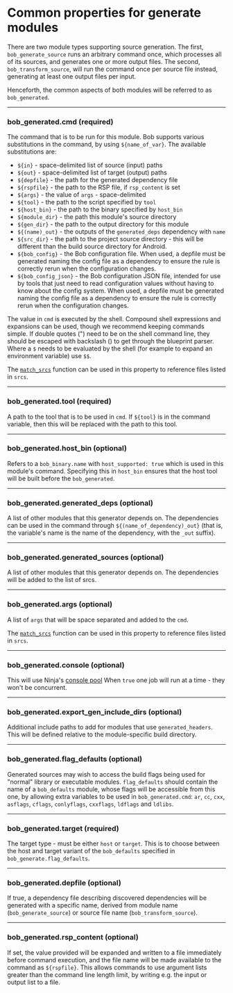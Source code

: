 Common properties for generate modules
======================================

There are two module types supporting source generation.
The first, `bob_generate_source` runs an arbitrary command
once, which processes all of its sources, and generates one
or more output files. The second, `bob_transform_source`, will
run the command once per source file instead, generating at least
one output files per input.

Henceforth, the common aspects of both modules will
be referred to as `bob_generated`.

----
### **bob_generated.cmd** (required)
The command that is to be run for this module. Bob supports various
substitutions in the command, by using `${name_of_var}`. The
available substitutions are:

- `${in}` - space-delimited list of source (input) paths
- `${out}` - space-delimited list of target (output) paths
- `${depfile}` - the path for the generated dependency file
- `${rspfile}` - the path to the RSP file, if `rsp_content` is set
- `${args}` - the value of `args` - space-delimited
- `${tool}` - the path to the script specified by `tool`
- `${host_bin}` - the path to the binary specified by `host_bin`
- `${module_dir}` - the path this module's source directory
- `${gen_dir}` - the path to the output directory for this module
- `${(name)_out}` - the outputs of the `generated_deps` dependency with `name`
- `${src_dir}` - the path to the project source directory - this will be different
  than the build source directory for Android.
- `${bob_config}` - the Bob configuration file. When used, a depfile must be
  generated naming the config file as a dependency to ensure the rule is
  correctly rerun when the configuration changes.
- `${bob_config_json}` - the Bob configuration JSON file, intended for use
  by tools that just need to read configuration values without having to know
  about the config system. When used, a depfile must be generated naming the
  config file as a dependency to ensure the rule is correctly rerun when the
  configuration changes.

The value in `cmd` is executed by the shell. Compound shell
expressions and expansions can be used, though we recommend keeping
commands simple. If double quotes (") need to be on the shell command
line, they should be escaped with backslash (\) to get through the
blueprint parser. Where a `$` needs to be evaluated by the shell (for
example to expand an environment variable) use `$$`.

The [`match_srcs`](../strings.md#match_srcs) function can be used in
this property to reference files listed in `srcs`.

----
### **bob_generated.tool** (required)
A path to the tool that is to be used in `cmd`. If `${tool}` is in
the command variable, then this will be replaced with the path to
this tool.

----
### **bob_generated.host_bin** (optional)
Refers to a `bob_binary.name` with `host_supported: true` which is used in this
module's command. Specifying this in `host_bin` ensures that the host tool will
be built before the `bob_generated`.

----
### **bob_generated.generated_deps** (optional)
A list of other modules that this generator depends on. The dependencies can be
used in the command through `${(name_of_dependency)_out}` (that is, the variable's
name is the name of the dependency, with the `_out` suffix).

----
### **bob_generated.generated_sources** (optional)
A list of other modules that this generator depends on.
The dependencies will be added to the list of srcs.

----
### **bob_generated.args** (optional)
A list of `args` that will be space separated and added to the `cmd`.

The [`match_srcs`](../strings.md#match_srcs) function can be used in
this property to reference files listed in `srcs`.

----
### **bob_generated.console** (optional)
This will use Ninja's [console pool](https://ninja-build.org/manual.html#_the_literal_console_literal_pool)
When `true` one job will run at a time - they won't be concurrent.

----
### **bob_generated.export_gen_include_dirs** (optional)
Additional include paths to add for modules that use `generated_headers`. This
will be defined relative to the module-specific build directory.

----
### **bob_generated.flag_defaults** (optional)
Generated sources may wish to access the build flags being used for "normal"
library or executable modules. `flag_defaults` should contain the name of a
`bob_defaults` module, whose flags will be accessible from this one, by
allowing extra variables to be used in `bob_generated.cmd`: `ar`, `cc`, `cxx`,
`asflags`, `cflags`, `conlyflags`, `cxxflags`, `ldflags` and `ldlibs`.

----
### **bob_generated.target** (required)
The target type - must be either `host` or `target`. This is to choose between
the host and target variant of the `bob_defaults` specified in
`bob_generate.flag_defaults`.

----
### **bob_generated.depfile** (optional)
If true, a dependency file describing discovered dependencies will be generated
with a specific name, derived from module name (`bob_generate_source`) or
source file name (`bob_transform_source`).

----
### **bob_generated.rsp_content** (optional)
If set, the value provided will be expanded and written to a file immediately
before command execution, and the file name will be made available to the
command as `${rspfile}`. This allows commands to use argument lists greater
than the command line length limit, by writing e.g. the input or output list to
a file.
